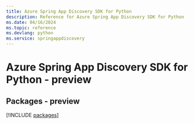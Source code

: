 ```yaml
---
title: Azure Spring App Discovery SDK for Python
description: Reference for Azure Spring App Discovery SDK for Python
ms.date: 04/16/2024
ms.topic: reference
ms.devlang: python
ms.service: springappdiscovery
---
```

# Azure Spring App Discovery SDK for Python - preview
## Packages - preview
[!INCLUDE [packages](spring-app-discovery-index.md)]